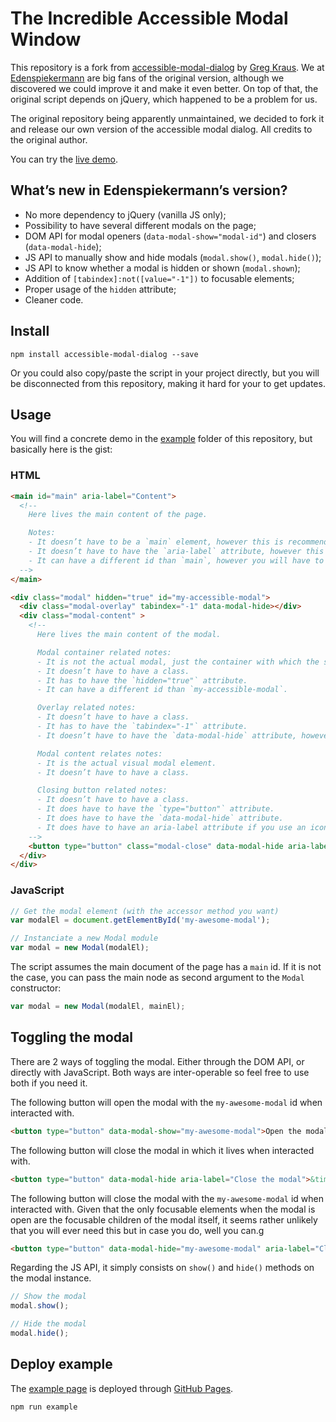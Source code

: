 # The Incredible Accessible Modal Window

This repository is a fork from [accessible-modal-dialog](https://github.com/gdkraus/accessible-modal-dialog) by [Greg Kraus](https://github.com/gdkraus). We at [Edenspiekermann](http://edenspiekermann.com) are big fans of the original version, although we discovered we could improve it and make it even better. On top of that, the original script depends on jQuery, which happened to be a problem for us.

The original repository being apparently unmaintained, we decided to fork it and release our own version of the accessible modal dialog. All credits to the original author.

You can try the [live demo](http://edenspiekermann.github.io/accessible-modal-dialog/).

## What’s new in Edenspiekermann’s version?

- No more dependency to jQuery (vanilla JS only); 
- Possibility to have several different modals on the page;
- DOM API for modal openers (`data-modal-show="modal-id"`) and closers (`data-modal-hide`);
- JS API to manually show and hide modals (`modal.show()`, `modal.hide()`);
- JS API to know whether a modal is hidden or shown (`modal.shown`);
- Addition of `[tabindex]:not([value="-1"])` to focusable elements;
- Proper usage of the `hidden` attribute;
- Cleaner code.

## Install

```
npm install accessible-modal-dialog --save
```

Or you could also copy/paste the script in your project directly, but you will be disconnected from this repository, making it hard for your to get updates.

## Usage

You will find a concrete demo in the [example](https://github.com/edenspiekermann/accessible-modal-dialog/tree/master/example) folder of this repository, but basically here is the gist:

### HTML

```html
<main id="main" aria-label="Content">
  <!--
    Here lives the main content of the page.

    Notes:
    - It doesn’t have to be a `main` element, however this is recommended.
    - It doesn’t have to have the `aria-label` attribute, however this is recommended.
    - It can have a different id than `main`, however you will have to pass it as a second argument to the Modal instance. See further down.
  -->
</main>

<div class="modal" hidden="true" id="my-accessible-modal">
  <div class="modal-overlay" tabindex="-1" data-modal-hide></div>
  <div class="modal-content" >
    <!-- 
      Here lives the main content of the modal.

      Modal container related notes:
      - It is not the actual modal, just the container with which the script interacts.
      - It doesn’t have to have a class.
      - It has to have the `hidden="true"` attribute.
      - It can have a different id than `my-accessible-modal`.

      Overlay related notes:
      - It doesn’t have to have a class.
      - It has to have the `tabindex="-1"` attribute.
      - It doesn’t have to have the `data-modal-hide` attribute, however this is recommended. It hides the modal when clicking outside of it.

      Modal content relates notes:
      - It is the actual visual modal element.
      - It doesn’t have to have a class.

      Closing button related notes:
      - It doesn’t have to have a class.
      - It does have to have the `type="button"` attribute.
      - It does have to have the `data-modal-hide` attribute.
      - It does have to have an aria-label attribute if you use an icon as content.
    -->
    <button type="button" class="modal-close" data-modal-hide aria-label="Close this modal">&times;</button>
  </div>
</div>
```

### JavaScript

```javascript
// Get the modal element (with the accessor method you want)
var modalEl = document.getElementById('my-awesome-modal');

// Instanciate a new Modal module
var modal = new Modal(modalEl);
```

The script assumes the main document of the page has a `main` id. If it is not the case, you can pass the main node as second argument to the `Modal` constructor:

```javascript
var modal = new Modal(modalEl, mainEl);
```

## Toggling the modal

There are 2 ways of toggling the modal. Either through the DOM API, or directly with JavaScript. Both ways are inter-operable so feel free to use both if you need it.

The following button will open the modal with the `my-awesome-modal` id when interacted with.

```html
<button type="button" data-modal-show="my-awesome-modal">Open the modal</button>
```

The following button will close the modal in which it lives when interacted with.

```html
<button type="button" data-modal-hide aria-label="Close the modal">&times;</button>
```

The following button will close the modal with the `my-awesome-modal` id when interacted with. Given that the only focusable elements when the modal is open are the focusable children of the modal itself, it seems rather unlikely that you will ever need this but in case you do, well you can.g

```html
<button type="button" data-modal-hide="my-awesome-modal" aria-label="Close the modal">&times;</button>
```

Regarding the JS API, it simply consists on `show()` and `hide()` methods on the modal instance.

```javascript
// Show the modal
modal.show();

// Hide the modal
modal.hide();
```

## Deploy example

The [example page](http://edenspiekermann.github.io/accessible-modal-dialog/) is deployed through [GitHub Pages](https://pages.github.com/). 

```
npm run example
```
